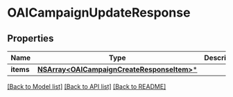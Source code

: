 # OAICampaignUpdateResponse

## Properties
Name | Type | Description | Notes
------------ | ------------- | ------------- | -------------
**items** | [**NSArray&lt;OAICampaignCreateResponseItem&gt;***](OAICampaignCreateResponseItem.md) |  | [optional] 

[[Back to Model list]](../README.md#documentation-for-models) [[Back to API list]](../README.md#documentation-for-api-endpoints) [[Back to README]](../README.md)


